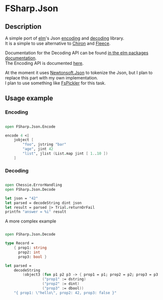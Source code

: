 # FSharp.Json

## Description

A simple port of [elm](http://elm-lang.org/)'s Json [encoding](http://package.elm-lang.org/packages/elm-lang/core/1.1.0/Json-Encode) and [decoding](http://package.elm-lang.org/packages/elm-lang/core/1.1.0/Json-Decode) library.  
It is a simple to use alternative to [Chiron](https://github.com/xyncro/chiron) and [Fleece](https://github.com/mausch/Fleece).

Documentation for the Decoding API can be found [in the elm packages documentation](http://package.elm-lang.org/packages/elm-lang/core/3.0.0/Json-Decode).  
The Encoding API is documented [here](http://package.elm-lang.org/packages/elm-lang/core/3.0.0/Json-Encode).

At the moment it uses [Newtonsoft.Json](https://github.com/JamesNK/Newtonsoft.Json) to tokenize the Json, but I plan to replace this part with my own implementation.  
I plan to use something like [FsPickler](https://github.com/nessos/FsPickler) for this task.

## Usage example

### Encoding

```fsharp

open FSharp.Json.Encode

encode 4 <|
    jobject [
        "foo", jstring "bar"
        "age", jint 42
        "list", jlist (List.map jint [ 1..10 ])
    ]

```

### Decoding

```fsharp

open Chessie.ErrorHandling
open FSharp.Json.Decode

let json = "42"
let parsed = decodeString dint json
let result = parsed |> Trial.returnOrFail
printfn "answer = %i" result

```

A more complex example

```fsharp

open FSharp.Json.Decode

type Record =
    { prop1: string
      prop2: int
      prop3: bool }

let parsed =
    decodeString
        (object3 (fun p1 p2 p3 -> { prop1 = p1; prop2 = p2; prop3 = p3 })
                 ("prop1" := dstring)
                 ("prop2" := dint)
                 ("prop3" := dbool))
    "{ prop1: \"hello\", prop2: 42, prop3: false }"

```
